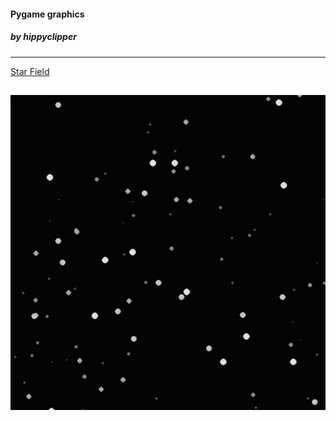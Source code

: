 #### Pygame graphics
##### by hippyclipper
---
[Star Field](./src/starfield.py)

![star demo](./img/starfield_gif.gif)
---